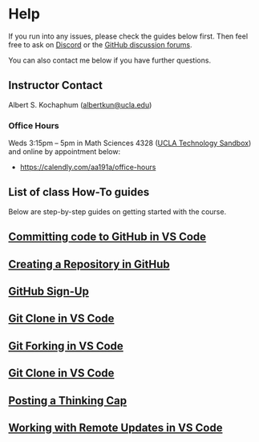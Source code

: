 # Help

If you run into any issues, please check the guides below first. Then feel free to ask on [Discord](https://discord.gg/BpWSHYNsZA) or the [GitHub discussion forums](https://github.com/albertkun/22S-ASIAAM-191A/discussions/categories/help-desk).

You can also contact me below if you have further questions.

## Instructor Contact

Albert S. Kochaphum (albertkun@ucla.edu)

### Office Hours
Weds 3:15pm – 5pm in Math Sciences 4328 ([UCLA Technology Sandbox](https://sandbox.idre.ucla.edu/sandbox/where-is-the-sandbox)) and online by appointment below:

- https://calendly.com/aa191a/office-hours


## List of class How-To guides
Below are step-by-step guides on getting started with the course. 


## [Committing code to GitHub in VS Code](git_commit.md)

## [Creating a Repository in GitHub](git_creating.md)

## [GitHub Sign-Up](github_sign_up.md)

## [Git Clone in VS Code](git_cloning.md)

## [Git Forking in VS Code](git_forking.md)

## [Git Clone in VS Code](git_cloning.md)

## [Posting a Thinking Cap](thinking_caps.md)

## [Working with Remote Updates in VS Code](git_fetch_remote_upstream.md)